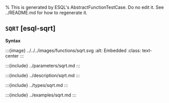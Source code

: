 % This is generated by ESQL's AbstractFunctionTestCase. Do no edit it. See ../README.md for how to regenerate it.

## `SQRT` [esql-sqrt]

**Syntax**

:::{image} ../../../images/functions/sqrt.svg
:alt: Embedded
:class: text-center
:::


:::{include} ../parameters/sqrt.md
:::

:::{include} ../description/sqrt.md
:::

:::{include} ../types/sqrt.md
:::

:::{include} ../examples/sqrt.md
:::
